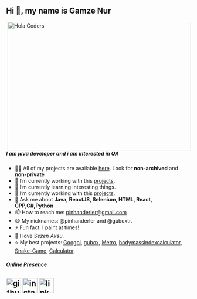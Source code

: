 ## Hi 👋, my name is Gamze Nur

<img align="right" src="https://github.com/pinhanderler
/pinhanderler
/blob/main/developer.gif" alt="Hola Coders" width="500" height="350"/> 

##### I am java developer and i am interested in QA 


- 👨‍💻 All of my projects are available [here](https://github.com/pinhanderler?tab=repositories). Look for **non-archived** and **non-private**
- 🔭 I’m currently working with this [projects](https://github.com/GuboxTR/Googol).
- 🌱 I’m currently learning interesting things.
- 🔭 I’m currently working with this [projects](https://github.com/GuboxTR/Googol).
- 💬 Ask me about **Java, ReactJS, Selenium, HTML, React, CPP,C#,Python**
- 📫 How to reach me: pinhanderler@gmail.com
- 😄 My nicknames: @pinhanderler and @guboxtr.
- ⚡ Fun fact: I paint at times!
- 🎵 I love _Sezen Aksu_.
- ⭐ My best projects: [Googol](https://github.com/pinhanderler/Googol), [gubox](https://github.com/pinhanderler/gubox), [Metro](https://github.com/pinhanderler/Metro), [bodymassindexcalculator](https://github.com/pinhanderler/body-mass-index-calculator), [Snake-Game](https://github.com/pinhanderler/SnakeGame), [Calculator](https://github.com/pinhanderler/CalculatorApp).


##### Online Presence
[<img src='https://cdn.jsdelivr.net/npm/simple-icons@3.0.1/icons/github.svg' alt='github' height='40'>](https://github.com/pinhanderler
)  [<img src='https://cdn.jsdelivr.net/npm/simple-icons@3.0.1/icons/instagram.svg' alt='instagram' height='40'>](https://www.instagram.com/pinhanderler
)  [<img src='https://cdn.jsdelivr.net/npm/simple-icons@3.0.1/icons/linkedin.svg' alt='linkedin' height='40'>]([https://www.instagram.com/guboxtr]([https://www.linkedin.com/in/gamzenuruzunlu/])
)
---

